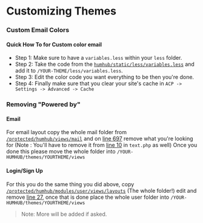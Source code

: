 # Customizing Themes

### Custom Email Colors

#### Quick How To for Custom color email

- Step 1: Make sure to have a `variables.less` within your `less` folder.
- Step 2: Take the code from the [`humhub/static/less/variables.less`](https://github.com/humhub/humhub/blob/master/static/less/variables.less) and add it to `/YOUR-THEME/less/variables.less`.
- Step 3: Edit the color code you want everything to be then you're done.
- Step 4: Finally make sure that you clear your site's cache in `ACP -> Settings -> Advanced -> Cache`

### Removing "Powered by"

#### Email
For email layout copy the whole  mail folder from [`/protected/humhub/views/mail`](https://github.com/humhub/humhub/tree/master/protected/humhub/views/mail) and on [line 697](https://github.com/humhub/humhub/blob/master/protected/humhub/views/mail/layouts/html.php#L697) remove what you're looking for (Note : You'll have to remove it from [line 10](https://github.com/humhub/humhub/blob/master/protected/humhub/views/mail/layouts/text.php#L10) in `text.php` as well) Once you done this please move the whole folder into `/YOUR-HUMHUB/themes/YOURTHEME/views`

#### Login/Sign Up
For this you do the same thing you did above, copy [`/protected/humhub/modules/user/views/layouts`](https://github.com/humhub/humhub/blob/master/protected/humhub/modules/user/views/layouts/main.php) (The whole folder!) edit and remove [line 27](https://github.com/humhub/humhub/blob/master/protected/humhub/modules/user/views/layouts/main.php#L27), once that is done place the whole user folder into `/YOUR-HUMHUB/themes/YOURTHEME/views`

> Note: More will be added if asked.
